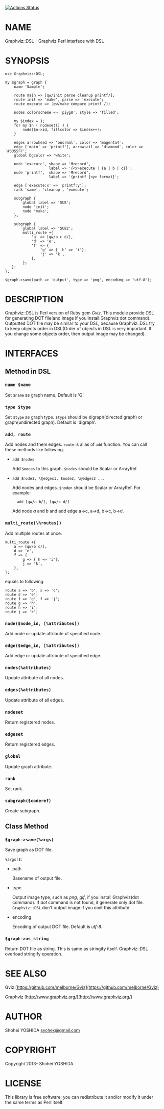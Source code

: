 [![Actions Status](https://github.com/syohex/p5-Graphviz-DSL/actions/workflows/test.yml/badge.svg)](https://github.com/syohex/p5-Graphviz-DSL/actions)
# NAME

Graphviz::DSL - Graphviz Perl interface with DSL

# SYNOPSIS

    use Graphviz::DSL;

    my $graph = graph {
        name 'Sample';

        route main => [qw/init parse cleanup printf/];
        route init => 'make', parse => 'execute';
        route execute => [qw/make compare printf /];

        nodes colorscheme => 'piyg8', style => 'filled';

        my $index = 1;
        for my $n ( nodeset() ) {
            node($n->id, fillcolor => $index++);
        }

        edges arrowhead => 'onormal', color => 'magenta4';
        edge ['main' => 'printf'], arrowtail => 'diamond', color => '#3355FF';
        global bgcolor => 'white';

        node 'execute', shape => 'Mrecord',
                        label => '{<x>execute | {a | b | c}}';
        node 'printf',  shape => 'Mrecord',
                        label => '{printf |<y> format}';

        edge ['execute:x' => 'printf:y'];
        rank 'same', 'cleanup', 'execute';

        subgraph {
            global label => 'SUB';
            node 'init';
            node 'make';
        };

        subgraph {
            global label => 'SUB2';
            multi_route +{
                'a' => [qw/b c d/],
                'd' => 'e',
                'f' => {
                    'g' => { 'h' => 'i'},
                    'j' => 'k',
                },
            };
       };
    };

    $graph->save(path => 'output', type => 'png', encoding => 'utf-8');

# DESCRIPTION

Graphviz::DSL is Perl version of Ruby gem _Gviz_. This module provide
DSL for generating DOT file(and image if you install Graphviz dot command).
Outputted DOT file may be similar to your DSL, because Graphviz::DSL try to
keep objects order in DSL(Order of objects in DSL is very important. If you
change some objects order, then output image may be changed).

# INTERFACES

## Method in DSL

### `name $name`

Set `$name` as graph name. Default is 'G'.

### `type $type`

Set `$type` as graph type. `$type` should be digraph(directed graph)
or graph(undirected graph). Default is 'digraph'.

### `add, route`

Add nodes and them edges. `route` is alias of `add` function.
You can call these methods like following.

- `add $nodes`

    Add `$nodes` to this graph. `$nodes` should be Scalar or ArrayRef.

- `add $node1, \@edges1, $node2, \@edges2 ...`

    Add nodes and edges. `$noden` should be Scalar or ArrayRef.
    For example:

        add [qw/a b/], [qw/c d/]

    Add node _a_ and _b_ and add edge a->c, a->d, b->c, b->d.

### `multi_route(\%routes])`

Add multiple routes at once.

    multi_route +{
        a => [qw/b c/],
        d => 'e',
        f => {
            g => { h => 'i'},
            j => 'k',
        },
    };

equals to following:

    route a => 'b', a => 'c';
    route d => 'e';
    route f => 'g', f => 'j';
    route g => 'h';
    route h => 'i';
    route j => 'k';

### `node($node_id, [%attributes])`

Add node or update attribute of specified node.

### `edge($edge_id, [%attributes])`

Add edge or update attribute of specified edge.

### `nodes(%attributes)`

Update attribute of all nodes.

### `edges(%attributes)`

Update attribute of all edges.

### `nodeset`

Return registered nodes.

### `edgeset`

Return registered edges.

### `global`

Update graph attribute.

### `rank`

Set rank.

### `subgraph($coderef)`

Create subgraph.

## Class Method

### `$graph->save(%args)`

Save graph as DOT file.

`%args` is:

- path

    Basename of output file.

- type

    Output image type, such as _png_, _gif_, if you install Graphviz(dot command).
    If _dot_ command is not found, it generate only dot file.
    `Graphviz::DSL` don't output image if you omit this attribute.

- encoding

    Encoding of output DOT file. Default is _utf-8_.

### `$graph->as_string`

Return DOT file as string. This is same as stringify itself.
Graphviz::DSL overload stringify operation.

# SEE ALSO

Gviz [https://github.com/melborne/Gviz](https://github.com/melborne/Gviz)

Graphviz [http://www.graphviz.org/](http://www.graphviz.org/)

# AUTHOR

Shohei YOSHIDA <syohex@gmail.com>

# COPYRIGHT

Copyright 2013- Shohei YOSHIDA

# LICENSE

This library is free software; you can redistribute it and/or modify
it under the same terms as Perl itself.
